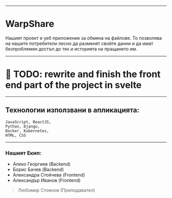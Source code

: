 -------------------------------------------------------------------------------------------------------------------------------------------------------------------------

# **WarpShare**

Нашият проект е уеб приложение за обмяна на файлове. То позволява на нашите потребители лесно да разменят свойте данни и да имат безпроблемен достъп до тях и историята на пращането им.

-------------------------------------------------------------------------------------------------------------------------------------------------------------------------

# 📝 TODO: rewrite and finish the front end part of the project in svelte

-------------------------------------------------------------------------------------------------------------------------------------------------------------------------

## Технологии използвани в апликацията:

```
JavaScript, ReactJS,
Python, Django,
Docker, Kubernetes,
HTML, CSS 
```
-------------------------------------------------------------------------------------------------------------------------------------------------------------------------

### Нашият Екип:
* Алеко Георгиев (Backend)
* Борис Бачев (Backend)
* Александра Стойчева (Frontend)
* Александър Иванов (Frontend)


> Любомир Стоянов (Преподавател)

